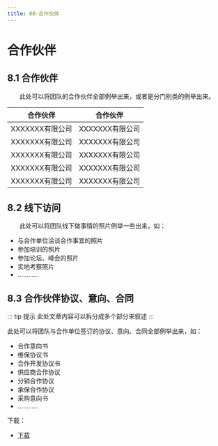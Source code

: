 ```yaml
---
title: 08-合作伙伴
---
```

# 合作伙伴

## 8.1 合作伙伴

&emsp;&emsp;此处可以将团队的合作伙伴全部例举出来，或者是分门别类的例举出来。

|    合作伙伴     |     合作伙伴     |
| :-------------: | :--------------: |
| XXXXXXX有限公司 | XXXXXXX有限公司 |
| XXXXXXX有限公司 | XXXXXXX有限公司  |
| XXXXXXX有限公司 | XXXXXXX有限公司  |
| XXXXXXX有限公司 | XXXXXXX有限公司  |
| XXXXXXX有限公司 | XXXXXXX有限公司  |

## 8.2 线下访问

&emsp;&emsp;此处可以将团队线下做事情的照片例举一些出来，如：

- 与合作单位洽谈合作事宜的照片
- 参加培训的照片
- 参加论坛、峰会的照片
- 实地考察照片
- …………

## 8.3 合作伙伴协议、意向、合同

::: tip 提示
此处文章内容可以拆分成多个部分来叙述
:::

此处可以将团队与合作单位签订的协议、意向、合同全部例举出来，如：

- 合作意向书
- 维保协议书
- 合作开发协议书
- 供应商合作协议
- 分销合作协议
- 承保合作协议
- 采购意向书
- …………

下载：
- [下载](public/download/承保意向协议书.pdf)
